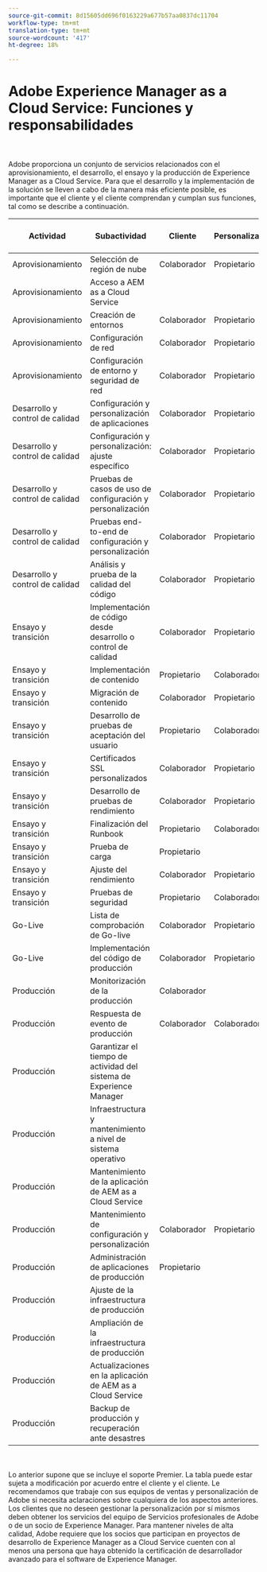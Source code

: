 ```yaml
---
source-git-commit: 8d15605dd696f0163229a677b57aa0837dc11704
workflow-type: tm+mt
translation-type: tm+mt
source-wordcount: '417'
ht-degree: 18%

---
```


# Adobe Experience Manager as a Cloud Service: Funciones y responsabilidades

<br></br>
Adobe proporciona un conjunto de servicios relacionados con el aprovisionamiento, el desarrollo, el ensayo y la producción de Experience Manager as a Cloud Service. Para que el desarrollo y la implementación de la solución se lleven a cabo de la manera más eficiente posible, es importante que el cliente y el cliente comprendan y cumplan sus funciones, tal como se describe a continuación.


| Actividad | Subactividad | Cliente | Personalizador | Adobe | Funcionalidad de Cloud Manager |
|---------------------------------|-------------------------------------------------------|-------------|-------------|---------|-----------------------------|
| Aprovisionamiento | Selección de región de nube | Colaborador | Propietario | Asesor | Sí |
| Aprovisionamiento | Acceso a AEM as a Cloud Service |  |  | Propietario | Sí |
| Aprovisionamiento | Creación de entornos | Colaborador | Propietario | Asesor | Sí |
| Aprovisionamiento | Configuración de red | Colaborador | Propietario | Asesor | Sí |
| Aprovisionamiento | Configuración de entorno y seguridad de red | Colaborador | Propietario | Asesor | Sí |
| Desarrollo y control de calidad | Configuración y personalización de aplicaciones | Colaborador | Propietario |  |  |
| Desarrollo y control de calidad | Configuración y personalización: ajuste específico | Colaborador | Propietario |  |  |
| Desarrollo y control de calidad | Pruebas de casos de uso de configuración y personalización | Colaborador | Propietario |  |  |
| Desarrollo y control de calidad | Pruebas end-to-end de configuración y personalización | Colaborador | Propietario |  |  |
| Desarrollo y control de calidad | Análisis y prueba de la calidad del código | Colaborador | Propietario | Asesor | Sí |
| Ensayo y transición | Implementación de código desde desarrollo o control de calidad | Colaborador | Propietario | Asesor | Sí |
| Ensayo y transición | Implementación de contenido | Propietario | Colaborador |  |  |
| Ensayo y transición | Migración de contenido | Colaborador | Propietario |  |  |
| Ensayo y transición | Desarrollo de pruebas de aceptación del usuario | Propietario | Colaborador |  |  |
| Ensayo y transición | Certificados SSL personalizados | Colaborador | Propietario | Asesor | Sí |
| Ensayo y transición | Desarrollo de pruebas de rendimiento | Colaborador | Propietario |  |  |
| Ensayo y transición | Finalización del Runbook | Propietario | Colaborador |  |  |
| Ensayo y transición | Prueba de carga | Propietario |  |  |  |
| Ensayo y transición | Ajuste del rendimiento | Colaborador | Propietario |  |  |
| Ensayo y transición | Pruebas de seguridad | Propietario | Colaborador |  |  |
| Go-Live | Lista de comprobación de Go-live | Colaborador | Propietario |  |  |
| Go-Live | Implementación del código de producción | Colaborador | Propietario | Asesor | Sí |
| Producción | Monitorización de la producción | Colaborador |  | Propietario |  |
| Producción | Respuesta de evento de producción | Colaborador | Colaborador | Propietario |  |
| Producción | Garantizar el tiempo de actividad del sistema de Experience Manager |  |  | Propietario |  |
| Producción | Infraestructura y mantenimiento a nivel de sistema operativo |  |  | Propietario |  |
| Producción | Mantenimiento de la aplicación de AEM as a Cloud Service |  |  | Propietario |  |
| Producción | Mantenimiento de configuración y personalización | Colaborador | Propietario |  |  |
| Producción | Administración de aplicaciones de producción | Propietario |  |  |  |
| Producción | Ajuste de la infraestructura de producción |  |  | Propietario |  |
| Producción | Ampliación de la infraestructura de producción |  |  | Propietario |  |
| Producción | Actualizaciones en la aplicación de AEM as a Cloud Service |  |  | Propietario |  |
| Producción | Backup de producción y recuperación ante desastres |  |  | Propietario |  |

<br></br>
Lo anterior supone que se incluye el soporte Premier. La tabla puede estar sujeta a modificación por acuerdo entre el cliente y el cliente. Le recomendamos que trabaje con sus equipos de ventas y personalización de Adobe si necesita aclaraciones sobre cualquiera de los aspectos anteriores. Los clientes que no deseen gestionar la personalización por sí mismos deben obtener los servicios del equipo de Servicios profesionales de Adobe o de un socio de Experience Manager. Para mantener niveles de alta calidad, Adobe requiere que los socios que participan en proyectos de desarrollo de Experience Manager as a Cloud Service cuenten con al menos una persona que haya obtenido la certificación de desarrollador avanzado para el software de Experience Manager.